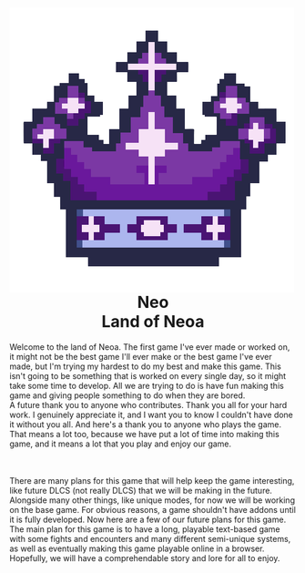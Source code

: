 <!--- A note for anyone who contributes to this game in the future, as of now February 13th 2024 I will have to leave in a few months for three months and I will be unable to access any of my electronic devices except for my phone, which I will be unable to use github, discord, or anything that is not google docs or call and messaging service. I'm extremely sorry for this inconvincience and I hope it doesn't cause too many problems. -->

<h1 align="center"><img align="left" src="Docs/Images/Neoan-Crown-Icon.png">
Neo<br>Land of Neoa</h1>
Welcome to the land of Neoa. The first game I've ever made or worked on, it might not be the best game I'll ever make or the best game I've ever made, but I'm trying my hardest to do my best and make this game. This isn't going to be something that is worked on every single day, so it might take some time to develop. All we are trying to do is have fun making this game and giving people something to do when they are bored. 
<br>
A future thank you to anyone who contributes. Thank you all for your hard work. I genuinely appreciate it, and I want you to know I couldn't have done it without you all. And here's a thank you to anyone who plays the game. That means a lot too, because we have put a lot of time into making this game, and it means a lot that you play and enjoy our game. 
<br><br><br>

There are many plans for this game that will help keep the game interesting, like future DLCS (not really DLCS) that we will be making in the future. Alongside many other things, like unique modes, for now we will be working on the base game. For obvious reasons, a game shouldn't have addons until it is fully developed. Now here are a few of our future plans for this game. The main plan for this game is to have a long, playable text-based game with some fights and encounters and many different semi-unique systems, as well as eventually making this game playable online in a browser. Hopefully, we will have a comprehendable story and lore for all to enjoy.
